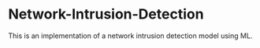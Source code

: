 # Network-Intrusion-Detection
This is an implementation of a network intrusion detection model using ML.

